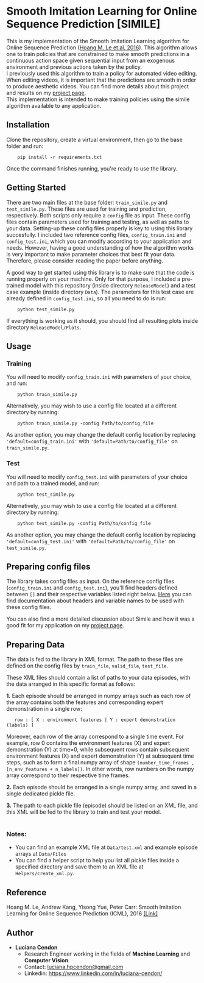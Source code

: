 # Smooth Imitation Learning for Online Sequence Prediction [SIMILE]

This is my implementation of the Smooth Imitation Learning algorithm for Online Sequence Prediction ([Hoang M. Le et.al, 2016](https://arxiv.org/abs/1606.00968)). This algorithm allows one to train policies that are constrained to make smooth predictions in a continuous action space given sequential input from an exogenous environment and previous actions taken by the policy. <br>
I previously used this algorithm to train a policy for automated video editing. When editing videos, it is important that the predictions are smooth in order to produce aesthetic videos. You can find more details about this project and results on my [project page](https://sites.google.com/view/smooth-imitation-learning/). <br>
This implementation is intended to make training policies using the simile algorithm available to any application.

## Installation
Clone the repository, create a virtual environment, then go to the base folder and run:
```
    pip install -r requirements.txt
```
Once the command finishes running, you're ready to use the library.

## Getting Started
There are two main files at the base folder: `train_simile.py` and `test_simile.py`. These files are used for training and prediction, respectively. Both scripts only require a `config` file as input. These config files contain parameters used for training and testing, as well as paths to your data. Setting-up these config files properly is key to using this library succesfully. I included two reference config files, `config_train.ini` and `config_test.ini`, which you can modify according to your application and needs. However, having a good understanding of how the algorithm works is very important to make parameter choices that best fit your data. Therefore, please consider reading the paper before anything. 

A good way to get started using this library is to make sure that the code is running properly on your machine. Only for that purpose, I included a pre-trained model with this repository (inside directory `ReleaseModel`) and a test case example (inside directory `Data`). The parameters for this test case are already defined in `config_test.ini`, so all you need to do is run:
```
    python test_simile.py
```  
If everything is working as it should, you should find all resulting plots inside directory `ReleaseModel/Plots`. 

## Usage
### Training
You will need to modify `config_train.ini` with parameters of your choice, and run:
```
    python train_simile.py
```    

Alternatively, you may wish to use a config file located at a different directory by running: 
```
    python train_simile.py -config Path/to/config_file
```

As another option, you may change the default config location by replacing `'default=config_train.ini'` with `'default=Path/to/config_file'` on `train_simile.py`.

### Test
You will need to modify `config_test.ini` with parameters of your choice and path to a trained model, and run:
```
    python test_simile.py
```    

Alternatively, you may wish to use a config file located at a different directory by running: 
```
    python test_simile.py -config Path/to/config_file
```

As another option, you may change the default config location by replacing `'default=config_test.ini'` with `'default=Path/to/config_file'` on `test_simile.py`.

## Preparing config files

The library takes config files as input. On the reference config files (`config_train.ini` and `config_test.ini`), you'll find headers defined between `[]` and their respective variables listed right below. [Here](https://github.com/lucianacendon/simile/blob/master/Reference.md) you can find documentation about headers and variable names to be used with these config files. 

You can also find a more detailed discussion about Simile and how it was a good fit for my application on my [project page](https://sites.google.com/view/smooth-imitation-learning/). <br>


## Preparing Data 
The data is fed to the library in XML format. The path to these files are defined on the config files by `train_file`, `valid_file`, `test_file`. 

These XML files should contain a list of paths to your data episodes, with the data arranged in this specific format as follows:

<b>1.</b> Each episode should be arranged in numpy arrays such as each row of the array contains both the features and corresponding expert demonstration in a single row: 
```
   row : [ X : environment features | Y : expert demonstration (labels) ]
```
Moreover, each row of the array correspond to a single time event. For example, row 0 contains the environment features (X) and expert demonstration (Y) at time=0, while subsequent rows contain subsequent environment features (X) and expert demonstration (Y) at subsequent time steps, such as to form a final numpy array of shape `(number_time_frames , [n_env_features + n_labels])`. In other words, row numbers on the numpy array correspond to their respective time frames. <br>

<b>2.</b> Each episode should be arranged in a single numpy array, and saved in a single dedicated pickle file.  <br>

<b>3.</b> The path to each pickle file (episode) should be listed on an XML file, and this XML will be fed to the library to train and test your model.  <br> <br>


### Notes:
   * You can find an example XML file at `Data/test.xml` and example episode arrays at `Data/Files`
   * You can find a helper script to help you list all pickle files inside a specified directory and save them to an XML file at `Helpers/create_xml.py`. 
    
## Reference
   Hoang M. Le, Andrew Kang, Yisong Yue, Peter Carr: Smooth Imitation Learning for Online Sequence Prediction (ICML), 2016 [[Link]](https://arxiv.org/abs/1606.00968)

## Author
* <b>Luciana Cendon</b>
    - Research Engineer working in the fields of <b>Machine Learning</b> and <b>Computer Vision</b>. 
    - Contact: luciana.hpcendon@gmail.com
    - Linkedin:  https://www.linkedin.com/in/luciana-cendon/

